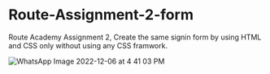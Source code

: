 # Route-Assignment-2-form

Route Academy Assignment 2, Create the same signin form by using HTML and CSS only without using any CSS framwork.

![WhatsApp Image 2022-12-06 at 4 41 03 PM](https://user-images.githubusercontent.com/62140280/222279133-fe907f1f-172a-4cb0-bf6e-ab2235242f86.jpeg)
